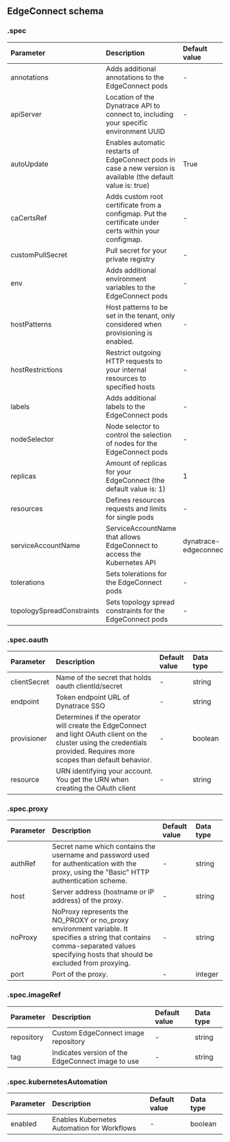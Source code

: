 ## EdgeConnect schema

### .spec

|Parameter|Description|Default value|Data type|
|:-|:-|:-|:-|
|annotations|Adds additional annotations to the EdgeConnect pods|-|object|
|apiServer|Location of the Dynatrace API to connect to, including your specific environment UUID|-|string|
|autoUpdate|Enables automatic restarts of EdgeConnect pods in case a new version is available (the default value is: true)|True|boolean|
|caCertsRef|Adds custom root certificate from a configmap. Put the certificate under certs within your configmap.|-|string|
|customPullSecret|Pull secret for your private registry|-|string|
|env|Adds additional environment variables to the EdgeConnect pods|-|array|
|hostPatterns|Host patterns to be set in the tenant, only considered when provisioning is enabled.|-|array|
|hostRestrictions|Restrict outgoing HTTP requests to your internal resources to specified hosts|-|string|
|labels|Adds additional labels to the EdgeConnect pods|-|object|
|nodeSelector|Node selector to control the selection of nodes for the EdgeConnect pods|-|object|
|replicas|Amount of replicas for your EdgeConnect (the default value is: 1)|1|integer|
|resources|Defines resources requests and limits for single pods|-|object|
|serviceAccountName|ServiceAccountName that allows EdgeConnect to access the Kubernetes API|dynatrace-edgeconnect|string|
|tolerations|Sets tolerations for the EdgeConnect pods|-|array|
|topologySpreadConstraints|Sets topology spread constraints for the EdgeConnect pods|-|array|

### .spec.oauth

|Parameter|Description|Default value|Data type|
|:-|:-|:-|:-|
|clientSecret|Name of the secret that holds oauth clientId/secret|-|string|
|endpoint|Token endpoint URL of Dynatrace SSO|-|string|
|provisioner|Determines if the operator will create the EdgeConnect and light OAuth client on the cluster using the credentials provided. Requires more scopes than default behavior.|-|boolean|
|resource|URN identifying your account. You get the URN when creating the OAuth client|-|string|

### .spec.proxy

|Parameter|Description|Default value|Data type|
|:-|:-|:-|:-|
|authRef|Secret name which contains the username and password used for authentication with the proxy, using the "Basic" HTTP authentication scheme.|-|string|
|host|Server address (hostname or IP address) of the proxy.|-|string|
|noProxy|NoProxy represents the NO_PROXY or no_proxy environment variable. It specifies a string that contains comma-separated values specifying hosts that should be excluded from proxying.|-|string|
|port|Port of the proxy.|-|integer|

### .spec.imageRef

|Parameter|Description|Default value|Data type|
|:-|:-|:-|:-|
|repository|Custom EdgeConnect image repository|-|string|
|tag|Indicates version of the EdgeConnect image to use|-|string|

### .spec.kubernetesAutomation

|Parameter|Description|Default value|Data type|
|:-|:-|:-|:-|
|enabled|Enables Kubernetes Automation for Workflows|-|boolean|
